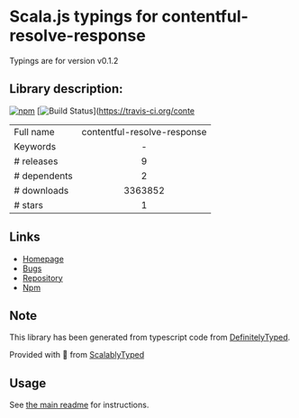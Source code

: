 
# Scala.js typings for contentful-resolve-response

Typings are for version v0.1.2

## Library description:
[![npm](https://img.shields.io/npm/v/contentful-resolve-response.svg)](https://www.npmjs.com/package/contentful-resolve-response) [![Build Status](https://travis-ci.org/contentful/contentful-resolve-response.svg?branch=master)](https://travis-ci.org/conte

|                    |                 |
| ------------------ | :-------------: |
| Full name          | contentful-resolve-response |
| Keywords           | - |
| # releases         | 9 |
| # dependents       | 2 |
| # downloads        | 3363852 |
| # stars            | 1 |

## Links
- [Homepage](https://github.com/contentful/contentful-resolve-response)
- [Bugs](https://github.com/contentful/contentful-resolve-response/issues)
- [Repository](https://github.com/contentful/contentful-resolve-response)
- [Npm](https://www.npmjs.com/package/contentful-resolve-response)
    


## Note
This library has been generated from typescript code from [DefinitelyTyped](https://definitelytyped.org).

Provided with :purple_heart: from [ScalablyTyped](https://github.com/oyvindberg/ScalablyTyped)

## Usage
See [the main readme](../../readme.md) for instructions.


